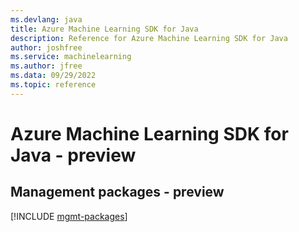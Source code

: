 ```yaml
---
ms.devlang: java
title: Azure Machine Learning SDK for Java
description: Reference for Azure Machine Learning SDK for Java
author: joshfree
ms.service: machinelearning
ms.author: jfree
ms.data: 09/29/2022
ms.topic: reference
---
```

# Azure Machine Learning SDK for Java - preview

## Management packages - preview
[!INCLUDE [mgmt-packages](machine-learning-mgmt-index.md)]